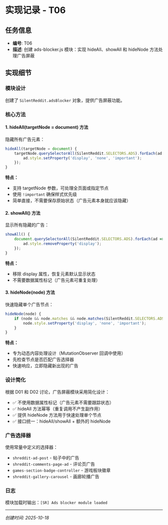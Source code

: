 # 实现记录 - T06

## 任务信息
- **编号**: T06
- **描述**: 创建 ads-blocker.js 模块：实现 hideAll、showAll 和 hideNode 方法处理广告屏蔽

## 实现细节

### 模块设计
创建了 `SilentReddit.adsBlocker` 对象，提供广告屏蔽功能。

### 核心方法

#### 1. hideAll(targetNode = document) 方法
隐藏所有广告元素：
```javascript
hideAll(targetNode = document) {
    targetNode.querySelectorAll(SilentReddit.SELECTORS.ADS).forEach(ad => {
        ad.style.setProperty('display', 'none', 'important');
    });
}
```

**特点：**
- 支持 targetNode 参数，可处理全页面或指定节点
- 使用 `!important` 确保样式优先级
- 简单直接，不需要保存原始状态（广告元素本身就应该隐藏）

#### 2. showAll() 方法
显示所有隐藏的广告：
```javascript
showAll() {
    document.querySelectorAll(SilentReddit.SELECTORS.ADS).forEach(ad => {
        ad.style.removeProperty('display');
    });
}
```

**特点：**
- 移除 display 属性，恢复元素默认显示状态
- 不需要数据属性标记（广告元素可重复处理）

#### 3. hideNode(node) 方法
快速隐藏单个广告节点：
```javascript
hideNode(node) {
    if (node && node.matches && node.matches(SilentReddit.SELECTORS.ADS)) {
        node.style.setProperty('display', 'none', 'important');
    }
}
```

**特点：**
- 专为动态内容处理设计（MutationObserver 回调中使用）
- 先检查节点是否匹配广告选择器
- 快速响应，立即隐藏新出现的广告

### 设计简化
根据 D01 和 D02 讨论，广告屏蔽模块采用简化设计：
- ✅ 不使用数据属性标记（广告元素不需要跟踪状态）
- ✅ hideAll 方法幂等（重复调用不产生副作用）
- ✅ 提供 hideNode 方法用于快速处理单个节点
- ✅ 接口统一：hideAll/showAll + 额外的 hideNode

### 广告选择器
使用常量中定义的选择器：
- `shreddit-ad-post` - 帖子中的广告
- `shreddit-comments-page-ad` - 评论页广告
- `games-section-badge-controller` - 游戏板块徽章
- `shreddit-gallery-carousel` - 画廊轮播广告

### 日志
模块加载时输出：`[SR] Ads blocker module loaded`

---
*创建时间: 2025-10-18*
